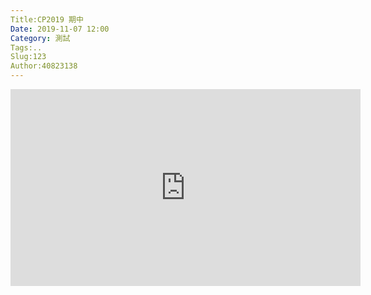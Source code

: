 ```yaml
---
Title:CP2019 期中
Date: 2019-11-07 12:00
Category: 測試
Tags:..
Slug:123
Author:40823138
---
```


<iframe width="560" height="315" src="https://www.youtube.com/embed/PYvkkkcb008" frameborder="0" allow="accelerometer; autoplay; encrypted-media; gyroscope; picture-in-picture" allowfullscreen></iframe>


